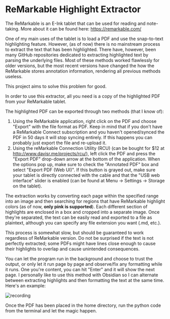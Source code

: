 # ReMarkable Highlight Extractor

The ReMarkable is an E-Ink tablet that can be used for reading and note-taking. More about it can be found here: https://remarkable.com/

One of my main uses of the tablet is to load a PDF and use the snap-to-text highlighting feature. However, (as of now) there is no mainstream process to extract the text that has been highlighted. There have, however, been many GitHub repositories dedicated to extracting highlighted text by parsing the underlying files. 
Most of these methods worked flawlessly for older versions, but the most recent versions have changed the how the ReMarkable stores annotation information, rendering all previous methods useless.

This project aims to solve this problem for good.

In order to use this extractor, all you need is a copy of the highlighted PDF from your ReMarkable tablet.

The highlighted PDF can be exported through two methods (that I know of):
1. Using the ReMarkable application, right click on the PDF and choose "Export" with the file format as PDF. Keep in mind that if you don't have a ReMarkable Connect subscription and you haven't opened/synced the PDF in 50 days it will stop syncing entirely. If this happens you can probably just export the file and re-upload it.
2. Using the reMarkable Connection Utility (RCU) (can be bought for $12 at http://www.davisr.me/projects/rcu/), left click the PDF and press the "Export PDF" drop-down arrow at the bottom of the application. When the options pop up, make sure to check the "Annotated PDF" box and select "Export PDF (Web UI)". If this button is grayed out, make sure your tablet is directly connected with the cable and that the "USB web interface" slider is enabled (can be found at Menu -> Settings -> Storage on the tablet).

The extraction works by converting each page within the specified range into an image and then searching for regions that have ReMarkable highlight colors (as of now, **only pink is supported**). Each different section of highlights are enclosed in a box and cropped into a separate image. Once they're separated, the text can be easily read and exported to a file as plaintext, although you can specify any file extension you want (.md, etc.). 

This process is somewhat slow, but should be guaranteed to work regardless of ReMarkable version. Do not be surprised if the text is not perfectly extracted; some PDFs might have lines close enough to cause their highlights to overlap and cause unintended consequences.

You can let the program run in the background and choose to trust the output, or only let it run page by page and observe/fix any formatting while it runs. One you're content, you can hit "Enter" and it will show the next page. I personally like to use this method with Obsidian so I can alternate between extracting highlights and then formatting the text at the same time. Here's an example:

![recording](https://github.com/karismas/ReMarkableHighlightExtractor/assets/42854589/082ad7e5-18d2-47c3-85fe-e268d807117e)

Once the PDF has been placed in the home directory, run the python code from the terminal and let the magic happen.

